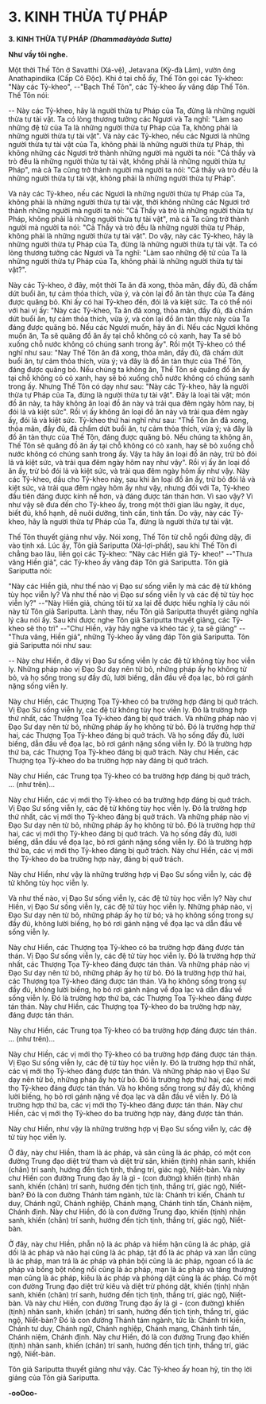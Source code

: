 # 3. KINH THỪA TỰ PHÁP

**3. KINH THỪA TỰ PHÁP**
***(Dhammadàyàda Sutta)***

**Như vầy tôi nghe.**

Một thời Thế Tôn ở Savatthi (Xá-vệ), Jetavana (Kỳ-đà Lâm), vườn ông Anathapindika (Cấp Cô Ðộc).
Khi ở tại chỗ ấy, Thế Tôn gọi các Tỷ-kheo: "Này các Tỷ-kheo", --"Bạch Thế Tôn", các Tỷ-kheo ấy vâng
đáp Thế Tôn. Thế Tôn nói:

-- Này các Tỷ-kheo, hãy là người thừa tự Pháp của Ta, đừng là những người thừa tự tài vật. Ta có lòng
thương tưởng các Ngươi và Ta nghĩ: "Làm sao những đệ tử của Ta là những người thừa tự Pháp của Ta,
không phải là những người thừa tự tài vật". Và này các Tỷ-kheo, nếu các Ngươi là những người thừa tự
tài vật của Ta, không phải là những người thừa tự Pháp, thì không những các Ngươi trở thành những
người mà người ta nói: "Cả thầy và trò đều là những người thừa tự tài vật, không phải là những người
thừa tự Pháp", mà cả Ta cũng trở thành người mà người ta nói: "Cả thầy và trò đều là những người thừa
tự tài vật, không phải là những người thừa tự Pháp".

Và này các Tỷ-kheo, nếu các Ngươi là những người thừa tự Pháp của Ta, không phải là những người
thừa tự tài vật, thời không những các Ngươi trở thành những người mà người ta nói: "Cả Thầy và trò là
những người thừa tự Pháp, không phải là những người thừa tự tài vật", mà cả Ta cũng trở thành người
mà người ta nói: "Cả Thầy và trò đều là những người thừa tự Pháp, không phải là những người thừa tự
tài vật". Do vậy, này các Tỷ-kheo, hãy là những người thừa tự Pháp của Ta, đừng là những người thừa
tự tài vật. Ta có lòng thương tưởng các Ngươi và Ta nghĩ: "Làm sao những đệ tử của Ta là những người
thừa tự Pháp của Ta, không phải là những người thừa tự tài vật?".

Này các Tỷ-kheo, ở đây, một thời Ta ăn đã xong, thỏa mãn, đầy đủ, đã chấm dứt buổi ăn, tự cảm thỏa
thích, vừa ý, và còn lại đồ ăn tàn thực của Ta đáng được quăng bỏ. Khi ấy có hai Tỷ-kheo đến, đói lả và
kiệt sức. Ta có thể nói với hai vị ấy: "Này các Tỷ-kheo, Ta ăn đã xong, thỏa mãn, đầy đủ, đã chấm dứt
buổi ăn, tự cảm thỏa thích, vừa ý, và còn lại đồ ăn tàn thực này của Ta đáng được quăng bỏ. Nếu các
Ngươi muốn, hãy ăn đi. Nếu các Ngươi không muốn ăn, Ta sẽ quăng đồ ăn ấy tại chỗ không có cỏ xanh,
hay Ta sẽ bỏ xuống chỗ nước không có chúng sanh trong ấy". Rồi một Tỷ-kheo có thể nghĩ như sau:
"Nay Thế Tôn ăn đã xong, thỏa mãn, đầy đủ, đã chấm dứt buổi ăn, tự cảm thỏa thích, vừa ý; và đây là
đồ ăn tàn thực của Thế Tôn, đáng được quăng bỏ. Nếu chúng ta không ăn, Thế Tôn sẽ quăng đồ ăn ấy
tại chỗ không có cỏ xanh, hay sẽ bỏ xuống chỗ nước không có chúng sanh trong ấy. Nhưng Thế Tôn có
dạy như sau: "Này các Tỷ-kheo, hãy là người thừa tự Pháp của Ta, đừng là người thừa tự tài vật". Ðây là
loại tài vật; món đồ ăn này, ta hãy không ăn loại đồ ăn này và trải qua đêm ngày hôm nay, bị đói lả và
kiệt sức". Rồi vị ấy không ăn loại đồ ăn này và trải qua đêm ngày ấy, đói lả và kiệt sức. Tỷ-kheo thứ hai
nghĩ như sau: "Thế Tôn ăn đã xong, thỏa mãn, đầy đủ, đã chấm dứt buổi ăn, tự cảm thỏa thích, vừa ý; và
đây là đồ ăn tàn thực của Thế Tôn, đáng được quăng bỏ. Nếu chúng ta không ăn, Thế Tôn sẽ quăng đồ
ăn ấy tại chỗ không có cỏ xanh, hay sẽ bỏ xuống chỗ nước không có chúng sanh trong ấy. Vậy ta hãy ăn
loại đồ ăn này, trừ bỏ đói lả và kiệt sức, và trải qua đêm ngày hôm nay như vậy". Rồi vị ấy ăn loại đồ ăn
ấy, trừ bỏ đói lả và kiệt sức, và trải qua đêm ngày hôm ấy như vậy. Này các Tỷ-kheo, dầu cho Tỷ-kheo
này, sau khi ăn loại đồ ăn ấy, trừ bỏ đói lả và kiệt sức, và trải qua đêm ngày hôm ấy như vậy, nhưng đối
với Ta, Tỷ-kheo đầu tiên đáng được kính nể hơn, và đáng được tán thán hơn. Vì sao vậy? Vì như vậy sẽ
đưa đến cho Tỷ-kheo ấy, trong một thời gian lâu ngày, ít dục, biết đủ, khổ hạnh, dễ nuôi dưỡng, tinh
cần, tinh tấn. Do vậy, này các Tỷ-kheo, hãy là người thừa tự Pháp của Ta, đừng là người thừa tự tài vật.

<!--p1-->
Thế Tôn thuyết giảng như vậy. Nói xong, Thế Tôn từ chỗ ngồi đứng dậy, đi vào tịnh xá. Lúc ấy, Tôn giả
Sariputta (Xá-lợi-phất), sau khi Thế Tôn đi chẳng bao lâu, liền gọi các Tỷ-kheo: "Này các Hiền giả Tỷ-
kheo!" --"Thưa vâng Hiền giả", các Tỷ-kheo ấy vâng đáp Tôn giả Sariputta. Tôn giả Sariputta nói:

"Này các Hiền giả, như thế nào vị Ðạo sư sống viễn ly mà các đệ tử không tùy học viễn ly? Và như thế
nào vị Ðạo sư sống viễn ly và các đệ tử tùy học viễn ly?" --"Này Hiền giả, chúng tôi từ xa lại để được
hiểu nghĩa lý câu nói này từ Tôn giả Sariputta. Lành thay, nếu Tôn giả Sariputta thuyết giảng nghĩa lý
câu nói ấy. Sau khi được nghe Tôn giả Sariputta thuyết giảng, các Tỷ-kheo sẽ thọ trì" --"Chư Hiền, vậy
hãy nghe và khéo tác ý, ta sẽ giảng" --"Thưa vâng, Hiền giả", những Tỷ-kheo ấy vâng đáp Tôn giả
Sariputta. Tôn giả Sariputta nói như sau:

-- Này chư Hiền, ở đây vị Ðạo Sư sống viễn ly các đệ tử không tùy học viễn ly. Những pháp nào vị Ðạo
Sư dạy nên từ bỏ, những pháp ấy họ không từ bỏ, và họ sống trong sự đầy đủ, lười biếng, dẫn đầu về
đọa lạc, bỏ rơi gánh nặng sống viễn ly.

Này chư Hiền, các Thượng Tọa Tỷ-kheo có ba trường hợp đáng bị quở trách. Vị Ðạo Sư sống viễn ly,
các đệ tử không tùy học viễn ly. Ðó là trường hợp thứ nhất, các Thượng Tọa Tỷ-kheo đáng bị quở trách.
Và những pháp nào vị Ðạo Sư dạy nên từ bỏ, những pháp ấy họ không từ bỏ. Ðó là trường hợp thứ hai,
các Thượng Tọa Tỷ-kheo đáng bị quở trách. Và họ sống đầy đủ, lười biếng, dẫn đầu về đọa lạc, bỏ rơi
gánh nặng sống viễn ly. Ðó là trường hợp thứ ba, các Thượng Tọa Tỷ-kheo đáng bị quở trách. Này chư
Hiền, các Thượng tọa Tỷ-kheo do ba trường hợp này đáng bị quở trách.

Này chư Hiền, các Trung tọa Tỷ-kheo có ba trường hợp đáng bị quở trách, ... (như trên)...

Này chư Hiền, các vị mới thọ Tỷ-kheo có ba trường hợp đáng bị quở trách. Vị Ðạo Sư sống viễn ly, các
đệ tử không tùy học viễn ly. Ðó là trường hợp thứ nhất, các vị mới thọ Tỷ-kheo đáng bị quở trách. Và
những pháp nào vị Ðạo Sư dạy nên từ bỏ, những pháp ấy họ không từ bỏ. Ðó là trường hợp thứ hai, các
vị mới thọ Tỷ-kheo đáng bị quở trách. Và họ sống đầy đủ, lười biếng, dẫn đầu về đọa lạc, bỏ rơi gánh
nặng sống viễn ly. Ðó là trường hợp thứ ba, các vị mới thọ Tỷ-kheo đáng bị quở trách. Này chư Hiền,
các vị mới thọ Tỷ-kheo do ba trường hợp này, đáng bị quở trách.

Này chư Hiền, như vậy là những trường hợp vị Ðạo Sư sống viễn ly, các đệ tử không tùy học viễn ly.

Và như thế nào, vị Ðạo Sư sống viễn ly, các đệ tử tùy học viễn ly? Này chư Hiền, vị Ðạo Sư sống viễn
ly, các đệ tử tùy học viễn ly. Những pháp nào, vị Ðạo Sư dạy nên từ bỏ, những pháp ấy họ từ bỏ; và họ
không sống trong sự đầy đủ, không lười biếng, họ bỏ rơi gánh nặng về đọa lạc và dẫn đầu về sống viễn
ly.

Này chư Hiền, các Thượng tọa Tỷ-kheo có ba trường hợp đáng được tán thán. Vị Ðạo Sư sống viễn ly,
các đệ tử tùy học viễn ly. Ðó là trường hợp thứ nhất, các Thượng Tọa Tỷ-kheo đáng được tán thán. Và
những pháp nào vị Ðạo Sư dạy nên từ bỏ, những pháp ấy họ từ bỏ. Ðó là trường hợp thứ hai, các
Thượng tọa Tỷ-kheo đáng được tán thán. Và họ không sống trong sự đầy đủ, không lười biếng, họ bỏ rơi
gánh nặng về đọa lạc và dẫn đầu về sống viễn ly. Ðó là trường hợp thứ ba, các Thượng Tọa Tỷ-kheo
đáng được tán thán. Này chư Hiền, các Thượng tọa Tỷ-kheo do ba trường hợp này, đáng được tán thán.

Này chư Hiền, các Trung tọa Tỷ-kheo có ba trường hợp đáng được tán thán. ... (như trên)...

Này chư Hiền, các vị mới thọ Tỷ-kheo có ba trường hợp đáng được tán thán. Vị Ðạo Sư sống viễn ly,
các đệ tử tùy học viễn ly. Ðó là trường hợp thứ nhất, các vị mới thọ Tỷ-kheo đáng được tán thán. Và
những pháp nào vị Ðạo Sư dạy nên từ bỏ, những pháp ấy họ từ bỏ. Ðó là trường hợp thứ hai, các vị mới
thọ Tỷ-kheo đáng được tán thán. Và họ không sống trong sự đầy đủ, không lười biếng, họ bỏ rơi gánh
nặng về đọa lạc và dẫn đầu về viễn ly. Ðó là trường hợp thứ ba, các vị mới thọ Tỷ-kheo đáng được tán
thán. Này chư Hiền, các vị mới thọ Tỷ-kheo do ba trường hợp này, đáng được tán thán.

Này chư Hiền, như vậy là những trường hợp vị Ðạo Sư sống viễn ly, các đệ tử tùy học viễn ly.

Ở đây, này chư Hiền, tham là ác pháp, và sân cũng là ác pháp, có một con đường Trung đạo diệt trừ
tham và diệt trừ sân, khiến (tịnh) nhãn sanh, khiến (chân) trí sanh, hướng đến tịch tịnh, thắng trí, giác
ngộ, Niết-bàn. Và này chư Hiền con đường Trung đạo ấy là gì - (con đường) khiến (tịnh) nhãn sanh,
khiến (chân) trí sanh, hướng đến tịch tịnh, thắng trí, giác ngộ, Niết-bàn? Ðó là con đường Thánh tám
ngành, tức là: Chánh tri kiến, Chánh tư duy, Chánh ngữ, Chánh nghiệp, Chánh mạng, Chánh tinh tấn,
Chánh niệm, Chánh định. Này chư Hiền, đó là con đường Trung đạo, khiến (tịnh) nhãn sanh, khiến
(chân) trí sanh, hướng đến tịch tịnh, thắng trí, giác ngộ, Niết-bàn.

Ở đây, này chư Hiền, phẫn nộ là ác pháp và hiềm hận cũng là ác pháp, giả dối là ác pháp và não hại
cũng là ác pháp, tật đố là ác pháp và xan lẫn cũng là ác pháp, man trá là ác pháp và phản bội cũng là ác
pháp, ngoan cố là ác pháp và bồng bột nông nổi cũng là ác pháp, mạn là ác pháp và tăng thượng mạn
cũng là ác pháp, kiêu là ác pháp và phóng dật cũng là ác pháp. Có một con đường Trung đạo diệt trừ
kiêu và diệt trừ phóng dật, khiến (tịnh) nhãn sanh, khiến (chân) trí sanh, hướng đến tịch tịnh, thắng trí,
giác ngộ, Niết-bàn. Và này chư Hiền, con đường Trung đạo ấy là gì - (con đường) khiến (tịnh) nhãn
sanh, khiến (chân) trí sanh, hướng đến tịch tịnh, thắng trí, giác ngộ, Niết-bàn? Ðó là con đường Thánh
tám ngành, tức là: Chánh tri kiến, Chánh tư duy, Chánh ngữ, Chánh nghiệp, Chánh mạng, Chánh tinh
tấn, Chánh niệm, Chánh định. Này chư Hiền, đó là con đường Trung đạo khiến (tịnh) nhãn sanh, khiến
(chân) trí sanh, hướng đến tịch tịnh, thắng trí, giác ngộ, Niết-bàn.

Tôn giả Sariputta thuyết giảng như vậy. Các Tỷ-kheo ấy hoan hỷ, tín thọ lời giảng của Tôn giả Sariputta.

**-ooOoo-**

